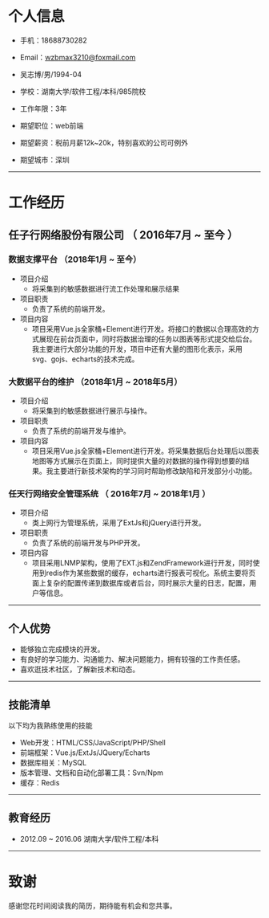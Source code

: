 # 个人信息
 - 手机：18688730282 
 - Email：wzbmax3210@foxmail.com
 - 吴志博/男/1994-04 
 - 学校：湖南大学/软件工程/本科/985院校
 - 工作年限：3年

 - 期望职位：web前端
 - 期望薪资：税前月薪12k~20k，特别喜欢的公司可例外
 - 期望城市：深圳

---

# 工作经历

## 任子行网络股份有限公司 （ 2016年7月 ~ 至今 ）

### 数据支撑平台 （2018年1月 ~ 至今）
- 项目介绍
    - 将采集到的敏感数据进行流工作处理和展示结果
- 项目职责
    - 负责了系统的前端开发。
- 项目内容
    - 项目采用Vue.js全家桶+Element进行开发。将接口的数据以合理高效的方式展现在前台页面中，同时将数据治理的任务以图表等形式提交给后台。我主要进行大部分功能的开发，项目中还有大量的图形化表示，采用svg、gojs、echarts的技术完成。

### 大数据平台的维护 （2018年1月 ~ 2018年5月）
- 项目介绍
    - 将采集到的敏感数据进行展示与操作。
- 项目职责
    - 负责了系统的前端开发与维护。
- 项目内容
    - 项目采用Vue.js全家桶+Element进行开发。将采集数据后台处理后以图表地图等方式展示在页面上，同时提供大量的对数据的操作得到想要的结果。我主要进行新技术架构的学习同时帮助修改缺陷和开发部分小功能。

### 任天行网络安全管理系统 （ 2016年7月 ~ 2018年1月 ）
- 项目介绍
    - 类上网行为管理系统，采用了ExtJs和jQuery进行开发。
- 项目职责
    - 负责了系统的前端开发与PHP开发。
- 项目内容
    - 项目采用LNMP架构，使用了EXT.js和ZendFramework进行开发，同时使用到redis作为某些数据的缓存，echarts进行报表可视化。系统主要将页面上复杂的配置传递到数据库或者后台，同时展示大量的日志，配置，用户等信息。
    
---

## 个人优势

- 能够独立完成模块的开发。
- 有良好的学习能力、沟通能力、解决问题能力，拥有较强的工作责任感。
- 喜欢逛技术社区，了解新技术和动态。

---

## 技能清单
以下均为我熟练使用的技能

- Web开发：HTML/CSS/JavaScript/PHP/Shell
- 前端框架：Vue.js/ExtJs/JQuery/Echarts
- 数据库相关：MySQL
- 版本管理、文档和自动化部署工具：Svn/Npm
- 缓存：Redis

---

## 教育经历

- 2012.09 ~ 2016.06 湖南大学/软件工程/本科

---

# 致谢
感谢您花时间阅读我的简历，期待能有机会和您共事。
